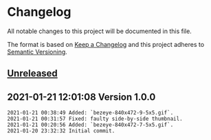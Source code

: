 # Changelog
All notable changes to this project will be documented in this file.

The format is based on [Keep a Changelog](http://keepachangelog.com/en/1.0.0/)
and this project adheres to [Semantic Versioning](http://semver.org/spec/v2.0.0.html).

## [Unreleased]

## 2021-01-21 12:01:08 Version 1.0.0

```
2021-01-21 00:38:49 Added: `bezeye-840x472-9-5x5.gif`.
2021-01-21 00:31:57 Fixed: faulty side-by-side thumbnail.
2021-01-21 00:20:56 Added: `bezeye-840x472-7-5x5.gif`.
2021-01-20 23:32:32 Initial commit.
```

[Unreleased]: https://github.com/xyzzy/bezeye-media/compare/v1.0.0...HEAD

